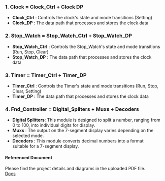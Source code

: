 ### 1. Clock = Clock_Ctrl + Clock DP
- **Clock_Ctrl** : Controls the clock's state and mode transitions (Setting)
- **Clock_DP** : The data path that processes and stores the clock data

### 2. Stop_Watch = Stop_Watch_Ctrl + Stop_Watch_DP
 - **Stop_Watch_Ctrl** : Controls the Stop_Watch's state and mode transitions (Run, Stop, Clear)
 - **Stop_Watch_DP** : The data path that processes and stores the clock data

### 3. Timer = Timer_Ctrl + Timer_DP
- **Timer_Ctrl** : Controls the Timer's state and mode transitions (Run, Stop, Clear, Setting)
- **Timer_DP** : The data path that processes and stores the clock data

### 4. Fnd_Controller = Digital_Spliters + Muxs + Decoders
- **Digital Splitters**: This module is designed to split a number, ranging from 0 to 100, into individual digits for display.
- **Muxs** : The output on the 7-segment display varies depending on the selected mode.
- **Decoders** : This module converts decimal numbers into a format suitable for a 7-segment display.

#### Referenced Document
Please find the project details and diagrams in the uploaded PDF file. <br>
[Docs](https://github.com/JHanRyang/Semicon_Academi/blob/main/FPGA_Digital_Clock%20With%202%20Sensors/Clock/Docs/Project_Clock_Diagram.pdf)
